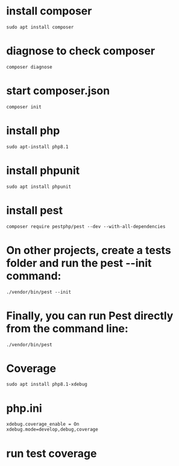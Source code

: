 # install composer 
    sudo apt install composer

# diagnose to check composer

    composer diagnose

# start composer.json

    composer init

# install php

    sudo apt-install php8.1

# install phpunit

    sudo apt install phpunit

# install pest

    composer require pestphp/pest --dev --with-all-dependencies

# On other projects, create a tests folder and run the pest --init command:

    ./vendor/bin/pest --init
    
# Finally, you can run Pest directly from the command line:

    ./vendor/bin/pest

# Coverage

    sudo apt install php8.1-xdebug

# php.ini

    xdebug.coverage_enable = On
    xdebug.mode=develop,debug,coverage

# run test coverage

    




